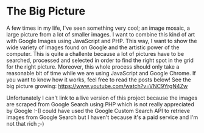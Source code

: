 # The Big Picture
A few times in my life, I've seen something very cool; an image mosaic, a large picture from a lot of smaller images. I want to combine this kind of art with Google Images using JavaScript and PHP. This way, I want to show the wide variety of images found on Google and the artistic power of the computer. This is quite a challente because a lot of pictures have to be searched, processed and selected in order to find the right spot in the grid for the right picture. Moreover, this whole process should only take a reasonable bit of time while we are using JavaScript and Google Chrome. If you want to know how it works, feel free to read the posts below!
See the big picture growing:
https://www.youtube.com/watch?v=VNC9YrgN4Zw

Unfortunately I can't link to a live version of this project because the images are scraped from Google Search using PHP which is not really appreciated by Google :-(I could have used the Google Custom Search API to retrieve images from Google Search but I haven't because it's a paid service and I'm not that rich ;-)
